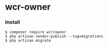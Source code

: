 # wcr-owner

### Install

```
$ composer require wcr/owner
$ php artisan vendor:publish --tag=migrations
$ php artisan migrate
```
